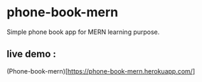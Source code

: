 # phone-book-mern
Simple phone book app for MERN learning purpose.
## live demo : 
(Phone-book-mern)[https://phone-book-mern.herokuapp.com/]
